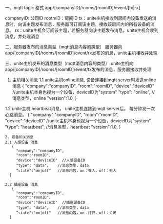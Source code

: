一、mqtt topic 格式
   app/[companyID]/rooms/[roomID]/event/[tx|rx]
   
   companyID: 公司ID
   rootmID：房间ID
   tx：unite主机接收到房间内设备发送的消息时，向该主题发布消息，服务器可订阅该主题，接收该房间内的所有设备的消息。
   rx：unite主机会订阅该主题，若服务器向该主题发布消息，unite主机会收到消息，并处理消息

二、服务器发布的消息类型（mqtt消息内容的类型）
    服务器向app/[companyID]/rooms/[roomID]/event/rx发布的消息，unite主机接收并处理

三、unite主机发布的消息类型（mqtt消息内容的类型）
    unite主机向app/[companyID]/rooms/[roomID]/event/tx发布的消息，服务器接收并处理
    
   1. 主机相关消息
   1.1 unite主机online消息, 设备连接到mqtt server时发送online消息
    {
      "company":"companyID",
      "room":"roomID",
      "device":"deviceID"  //unite主机本身也视为一个设备，deviceID为"system"
      "type": "online",    //消息类型，online
      ”version":1.0,
    }
    
   
   1.2 unite主机 heartbeat消息， unite主机连接到mqtt server后， 每分钟发一次心跳消息。
    {
      "company":"companyID",
      "room":"roomID",
      "device":"deviceID"  //unite主机本身也视为一个设备，deviceID为"system"
      "type": "heartbeat",    //消息类型，heartbeat
      ”version":1.0,
    }
    
    2. 设备相关消息
    2.1 人感设备 消息
       {
         "company":"companyID",
         "room":"roomID",
         "device":"deviceID"  //人感设备ID
         "type": "data",    //消息类型，data
         ”state":"on|off"   //消息内容，on：有人，off：无人
      }
      
    2.2 插座设备 消息
       {
         "company":"companyID",
         "room":"roomID",
         "device":"deviceID"  //插座设备ID
         "type": "data",    //消息类型，data
         ”state":"on|off"   //消息内容，on：打开，off：关闭
      }
    
   
